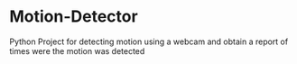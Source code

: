 # Motion-Detector
Python Project for detecting motion using a webcam and obtain a report of times were the motion was detected
